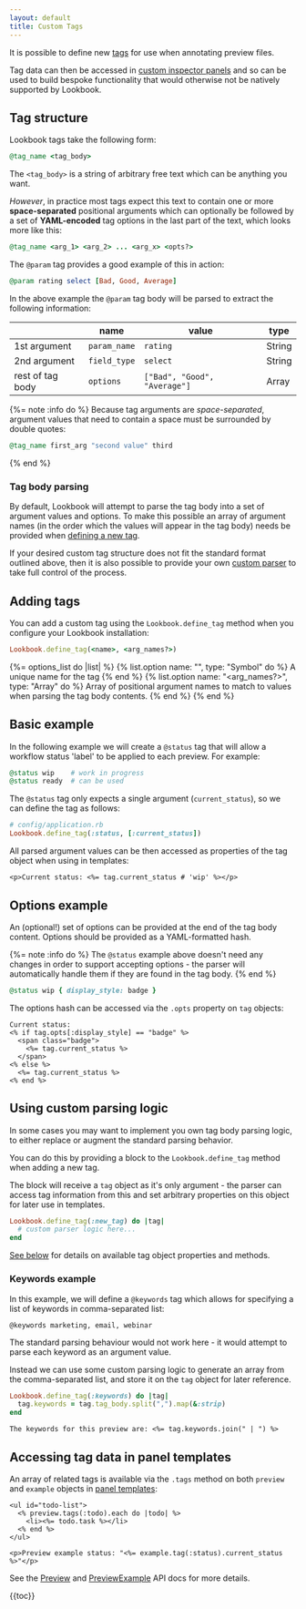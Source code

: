 ```yaml
---
layout: default
title: Custom Tags
---
```


It is possible to define new [tags](/guide/previews/annotating/#tags) for use when annotating preview files.

Tag data can then be accessed in [custom inspector panels](/guide/extend/panels/) and so can be used to build bespoke functionality that would otherwise not be natively supported by Lookbook.

## Tag structure

Lookbook tags take the following form:

```rb
@tag_name <tag_body>
```

The `<tag_body>` is a string of arbitrary free text which can be anything you want.

_However_, in practice most tags expect this text to contain one or more **space-separated** positional arguments
which can optionally be followed by a set of **YAML-encoded** tag options in the last part of the text, which looks more like this:

```rb
@tag_name <arg_1> <arg_2> ... <arg_x> <opts?>
```

The `@param` tag provides a good example of this in action:

```rb
@param rating select [Bad, Good, Average]
```

In the above example the `@param` tag body will be parsed to extract the following information:

|                  | name         | value                        | type   |
|------------------|--------------|------------------------------|--------|
| 1st argument     | `param_name` | `rating`                     | String |
| 2nd argument     | `field_type` | `select`                     | String |
| rest of tag body | `options`    | `["Bad", "Good", "Average"]` | Array  |


{%= note :info do %}
Because tag arguments are _space-separated_, argument values that need to contain a space must be surrounded by double quotes:

```rb
@tag_name first_arg "second value" third
```
{% end %}

### Tag body parsing

By default, Lookbook will attempt to parse the tag body into a set of argument values and options.
To make this possible an array of argument names (in the order which the values will appear in the tag body) needs be provided when [defining a new tag](#adding-tags).

If your desired custom tag structure does not fit the standard format outlined above,
then it is also possible to provide your own [custom parser](#using-custom-parsing-logic) to take full control of the process.

## Adding tags

You can add a custom tag using the `Lookbook.define_tag` method when you configure your Lookbook installation:

```ruby
Lookbook.define_tag(<name>, <arg_names?>)
```

{%= options_list do |list| %}
  {% list.option name: "<name>", type: "Symbol" do %}
    A unique name for the tag
  {% end %}
  {% list.option name: "<arg_names?>", type: "Array" do %}
    Array of positional argument names to match to values when parsing the tag body contents.
  {% end %}
{% end %}

## Basic example

In the following example we will create a `@status` tag that will allow a workflow status 'label' to be applied to each preview. For example:

```rb
@status wip    # work in progress
@status ready  # can be used
```

The `@status` tag only expects a single argument (`current_status`), so we can define the tag as follows:

```ruby
# config/application.rb
Lookbook.define_tag(:status, [:current_status])
```

All parsed argument values can be then accessed as properties of the tag object when using in templates:

```erb
<p>Current status: <%= tag.current_status # 'wip' %></p>
```

## Options example

An (optional!) set of options can be provided at the end of the tag body content. Options should be provided as a YAML-formatted hash.

{%= note :info do %}
The `@status` example above doesn't need any changes in order to support accepting options - the parser will automatically handle them if they are found in the tag body.
{% end %}

```rb
@status wip { display_style: badge }
```

The options hash can be accessed via the `.opts` property on `tag` objects:

```erb
Current status:
<% if tag.opts[:display_style] == "badge" %>
  <span class="badge">
    <%= tag.current_status %>
  </span>
<% else %>
  <%= tag.current_status %>
<% end %>
```

## Using custom parsing logic

In some cases you may want to implement you own tag body parsing logic, to either replace or augment the standard parsing behavior.

You can do this by providing a block to the `Lookbook.define_tag` method when adding a new tag.

The block will receive a `tag` object as it's only argument - the parser can access tag information from this and set arbitrary properties on this object for later use in templates.

```ruby
Lookbook.define_tag(:new_tag) do |tag|
  # custom parser logic here...
end
```

[See below](#tag-object-properties) for details on available tag object properties and methods.

### Keywords example

In this example, we will define a `@keywords` tag which allows for specifying a list of keywords in comma-separated list:

```
@keywords marketing, email, webinar
```

The standard parsing behaviour would not work here - it would attempt to parse each keyword as an argument value.

Instead we can use some custom parsing logic to generate an array from the comma-separated list, and store it on the `tag` object for later reference.

```ruby
Lookbook.define_tag(:keywords) do |tag|
  tag.keywords = tag.tag_body.split(",").map(&:strip)
end
```

```erb
The keywords for this preview are: <%= tag.keywords.join(" | ") %>
```

## Accessing tag data in panel templates

An array of related tags is available via the `.tags` method on both `preview` and `example` objects in [panel templates](/guide/extend/panels#panel-templates):

```erb
<ul id="todo-list">
  <% preview.tags(:todo).each do |todo| %>
    <li><%= todo.task %></li>
  <% end %>
</ul>

<p>Preview example status: "<%= example.tag(:status).current_status %>"</p>
```

See the [Preview](/api/entities/preview) and [PreviewExample](/api/entities/preview_example) API docs for more details. 

{{toc}}



